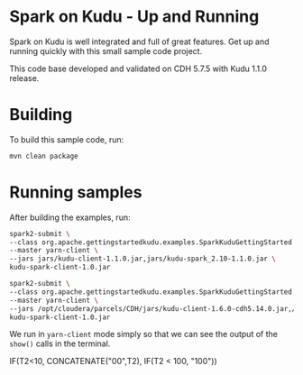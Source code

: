 # Spark on Kudu - Up and Running

Spark on Kudu is well integrated and full of great features. Get up and
running quickly with this small sample code project.

This code base developed and validated on CDH 5.7.5 with Kudu 1.1.0 release.

# Building

To build this sample code, run:

```sh
mvn clean package
```

# Running samples

After building the examples, run:

```sh
spark2-submit \
--class org.apache.gettingstartedkudu.examples.SparkKuduGettingStarted \
--master yarn-client \
--jars jars/kudu-client-1.1.0.jar,jars/kudu-spark_2.10-1.1.0.jar \
kudu-spark-client-1.0.jar

spark2-submit \
--class org.apache.gettingstartedkudu.examples.SparkKuduGettingStarted \
--master yarn-client \
--jars /opt/cloudera/parcels/CDH/jars/kudu-client-1.6.0-cdh5.14.0.jar,/opt/cloudera/parcels/CDH/jars/kudu-spark2_2.11-1.6.0-cdh5.14.0.jar \
kudu-spark-client-1.0.jar
```

We run in `yarn-client` mode simply so that we can see the output of the
`show()` calls in the terminal.

IF(T2<10, CONCATENATE("00",T2), IF(T2 < 100, "100"))
